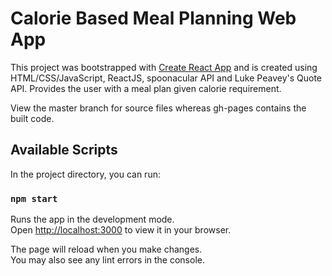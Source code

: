 # Calorie Based Meal Planning Web App

This project was bootstrapped with [Create React App](https://github.com/facebook/create-react-app) and is created using HTML/CSS/JavaScript, ReactJS, spoonacular API and Luke Peavey's Quote API. Provides the user with a meal plan given calorie requirement. 

View the master branch for source files whereas gh-pages contains the built code.

## Available Scripts

In the project directory, you can run:

### `npm start`

Runs the app in the development mode.\
Open [http://localhost:3000](http://localhost:3000) to view it in your browser.

The page will reload when you make changes.\
You may also see any lint errors in the console.

